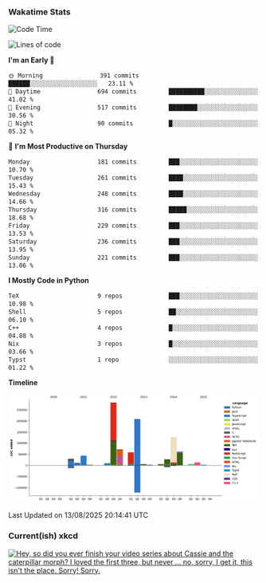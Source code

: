 ### Wakatime Stats
<!--START_SECTION:waka-->
![Code Time](http://img.shields.io/badge/Code%20Time-3%2C358%20hrs%2029%20mins-blue)

![Lines of code](https://img.shields.io/badge/From%20Hello%20World%20I%27ve%20Written-965.6%20thousand%20lines%20of%20code-blue)

**I'm an Early 🐤** 

```text
🌞 Morning                391 commits         ██████░░░░░░░░░░░░░░░░░░░   23.11 % 
🌆 Daytime                694 commits         ██████████░░░░░░░░░░░░░░░   41.02 % 
🌃 Evening                517 commits         ████████░░░░░░░░░░░░░░░░░   30.56 % 
🌙 Night                  90 commits          █░░░░░░░░░░░░░░░░░░░░░░░░   05.32 % 
```
📅 **I'm Most Productive on Thursday** 

```text
Monday                   181 commits         ███░░░░░░░░░░░░░░░░░░░░░░   10.70 % 
Tuesday                  261 commits         ████░░░░░░░░░░░░░░░░░░░░░   15.43 % 
Wednesday                248 commits         ████░░░░░░░░░░░░░░░░░░░░░   14.66 % 
Thursday                 316 commits         █████░░░░░░░░░░░░░░░░░░░░   18.68 % 
Friday                   229 commits         ███░░░░░░░░░░░░░░░░░░░░░░   13.53 % 
Saturday                 236 commits         ███░░░░░░░░░░░░░░░░░░░░░░   13.95 % 
Sunday                   221 commits         ███░░░░░░░░░░░░░░░░░░░░░░   13.06 % 
```


**I Mostly Code in Python** 

```text
TeX                      9 repos             ███░░░░░░░░░░░░░░░░░░░░░░   10.98 % 
Shell                    5 repos             ██░░░░░░░░░░░░░░░░░░░░░░░   06.10 % 
C++                      4 repos             █░░░░░░░░░░░░░░░░░░░░░░░░   04.88 % 
Nix                      3 repos             █░░░░░░░░░░░░░░░░░░░░░░░░   03.66 % 
Typst                    1 repo              ░░░░░░░░░░░░░░░░░░░░░░░░░   01.22 % 
```



**Timeline**

![Lines of Code chart](https://raw.githubusercontent.com/joshuajeschek/joshuajeschek/main/assets/bar_graph.png)


 Last Updated on 13/08/2025 20:14:41 UTC
<!--END_SECTION:waka-->

### Current(ish) xkcd
<a id="xkcd-a" title="Hey, so did you ever finish your video series about Cassie and the caterpillar morph? I loved the first three, but never ... no, sorry, I get it, this isn't the place. Sorry! Sorry." href="https://www.xkcd.com" target="_blank">
        <img align="center" id="xkcd-img" src="https://imgs.xkcd.com/comics/thread_meeting.png" alt="Hey, so did you ever finish your video series about Cassie and the caterpillar morph? I loved the first three, but never ... no, sorry, I get it, this isn't the place. Sorry! Sorry." height=300 />
</a>
